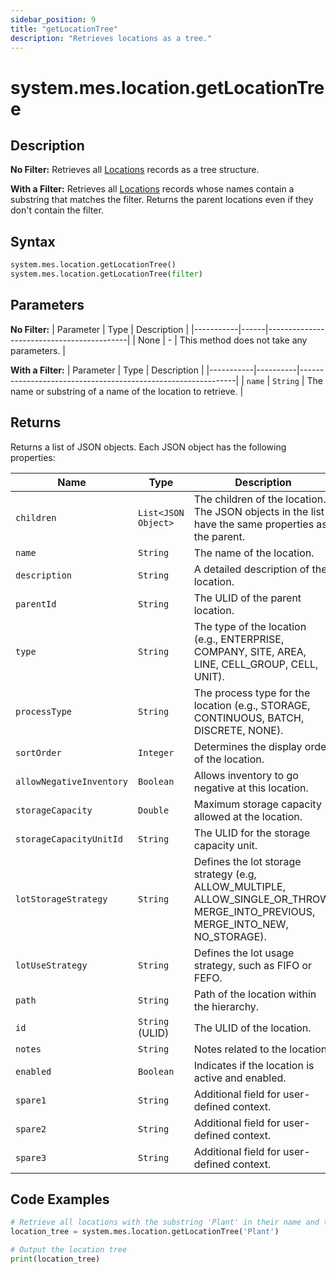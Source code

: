 ```yaml
---
sidebar_position: 9
title: "getLocationTree"
description: "Retrieves locations as a tree."
---
```


# system.mes.location.getLocationTree

## Description

**No Filter:** Retrieves all [Locations](../../data-model/location-model/location) records as a tree structure.

**With a Filter:** Retrieves all [Locations](../../data-model/location-model/location) records whose names contain a substring that matches the filter.
Returns the parent locations even if they don't contain the filter.

## Syntax

```python
system.mes.location.getLocationTree()
system.mes.location.getLocationTree(filter)
```

## Parameters

**No Filter:**
| Parameter | Type | Description |
|-----------|------|-------------------------------------------|
| None | - | This method does not take any parameters. |

**With a Filter:**
| Parameter | Type | Description |
|-----------|----------|--------------------------------------------------------------|
| `name` | `String` | The name or substring of a name of the location to retrieve. |

## Returns

Returns a list of JSON objects. Each JSON object has the following properties:

| Name                     | Type                | Description                                                                                                                     |
| ------------------------ | ------------------- | ------------------------------------------------------------------------------------------------------------------------------- |
| `children`               | `List<JSON Object>` | The children of the location. The JSON objects in the list have the same properties as the parent.                              |
| `name`                   | `String`            | The name of the location.                                                                                                       |
| `description`            | `String`            | A detailed description of the location.                                                                                         |
| `parentId`               | `String`            | The ULID of the parent location.                                                                                                |
| `type`                   | `String`            | The type of the location (e.g., ENTERPRISE, COMPANY, SITE, AREA, LINE, CELL_GROUP, CELL, UNIT).                                 |
| `processType`            | `String`            | The process type for the location (e.g., STORAGE, CONTINUOUS, BATCH, DISCRETE, NONE).                                           |
| `sortOrder`              | `Integer`           | Determines the display order of the location.                                                                                   |
| `allowNegativeInventory` | `Boolean`           | Allows inventory to go negative at this location.                                                                               |
| `storageCapacity`        | `Double`            | Maximum storage capacity allowed at the location.                                                                               |
| `storageCapacityUnitId`  | `String`            | The ULID for the storage capacity unit.                                                                                         |
| `lotStorageStrategy`     | `String`            | Defines the lot storage strategy (e.g, ALLOW_MULTIPLE, ALLOW_SINGLE_OR_THROW, MERGE_INTO_PREVIOUS, MERGE_INTO_NEW, NO_STORAGE). |
| `lotUseStrategy`         | `String`            | Defines the lot usage strategy, such as FIFO or FEFO.                                                                           |
| `path`                   | `String`            | Path of the location within the hierarchy.                                                                                      |
| `id`                     | `String` (ULID)     | The ULID of the location.                                                                                                       |
| `notes`                  | `String`            | Notes related to the location.                                                                                                  |
| `enabled`                | `Boolean`           | Indicates if the location is active and enabled.                                                                                |
| `spare1`                 | `String`            | Additional field for user-defined context.                                                                                      |
| `spare2`                 | `String`            | Additional field for user-defined context.                                                                                      |
| `spare3`                 | `String`            | Additional field for user-defined context.                                                                                      |

## Code Examples

```python
# Retrieve all locations with the substring 'Plant' in their name and their parents
location_tree = system.mes.location.getLocationTree('Plant')

# Output the location tree
print(location_tree)
```

